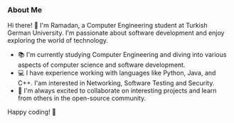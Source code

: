 
### About Me

Hi there! 👋 I'm Ramadan, a Computer Engineering student at Turkish German University. I'm passionate about software development and enjoy exploring the world of technology.

- 📚 I'm currently studying Computer Engineering and diving into various aspects of computer science and software development.
- 💻 I have experience working with languages like Python, Java, and C++. I'am interested in Networking, Software Testing and Security.
- 🌟 I'm always excited to collaborate on interesting projects and learn from others in the open-source community.

Happy coding! 🚀

